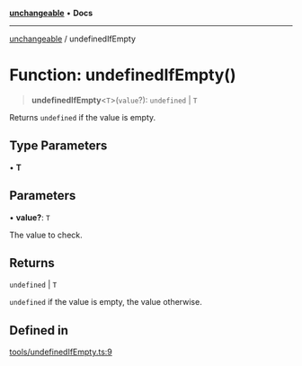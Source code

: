 [**unchangeable**](../README.md) • **Docs**

***

[unchangeable](../README.md) / undefinedIfEmpty

# Function: undefinedIfEmpty()

> **undefinedIfEmpty**\<`T`\>(`value`?): `undefined` \| `T`

Returns `undefined` if the value is empty.

## Type Parameters

• **T**

## Parameters

• **value?**: `T`

The value to check.

## Returns

`undefined` \| `T`

`undefined` if the value is empty, the value otherwise.

## Defined in

[tools/undefinedIfEmpty.ts:9](https://github.com/nevoland/unchangeable/blob/2346b066c6a3bcab5cd6c3ea00a37b523802ea73/lib/tools/undefinedIfEmpty.ts#L9)

